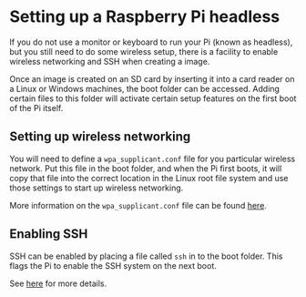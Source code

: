 # Setting up a Raspberry Pi headless

If you do not use a monitor or keyboard to run your Pi (known as headless), but you still need to do some wireless setup, there is a facility to enable wireless networking and SSH when creating a image.

Once an image is created on an SD card by inserting it into a card reader on a Linux or Windows machines, the boot folder can be accessed. Adding certain files to this folder will activate certain setup features on the first boot of the Pi itself. 

## Setting up wireless networking

You will need to define a `wpa_supplicant.conf` file for you particular wireless network. Put this file in the boot folder, and when the Pi first boots, it will copy that file into the correct location in the Linux root file system and use those settings to start up wireless networking.

More information on the `wpa_supplicant.conf` file can be found [here](wireless-cli.md).

## Enabling SSH

SSH can be enabled by placing a file called `ssh` in to the boot folder. This flags the Pi to enable the SSH system on the next boot.

See [here](https://github.com/raspberrypi/documentation/blob/master/remote-access/ssh/README.md#3-enable-ssh-on-a-headless-raspberry-pi-add-file-to-sd-card-on-another-machine) for more details.

